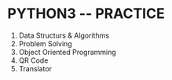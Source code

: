<h1>PYTHON3 -- PRACTICE</h1>
<ol>
<li>Data Structurs & Algorithms</li>
<li>Problem Solving</li>
<li>Object Oriented Programming</li>
<li>QR Code</li>
<li>Translator</li>

</ol>